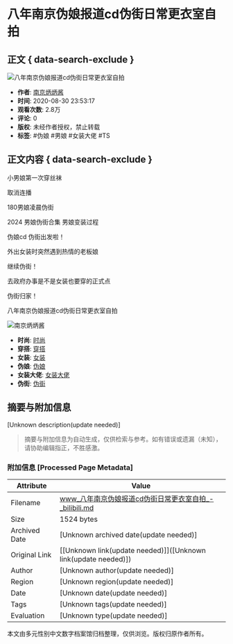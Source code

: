 # 八年南京伪娘报道cd伪街日常更衣室自拍

## 正文 { data-search-exclude }


![八年南京伪娘报道cd伪街日常更衣室自拍](//i2.hdslb.com/bfs/archive/53fe0251c66cfa83eaf3ba1ec4d73cd10e016693.jpg@518w_290h_1c_!web-video-share-cover.webp)

- **作者**: [南京炳炳酱](//space.bilibili.com/457071313)
- **时间**: 2020-08-30 23:53:17
- **观看次数**: 2.8万
- **评论**: 0
- **版权**: 未经作者授权，禁止转载
- **标签**: #伪娘 #男娘 #女装大佬 #TS

## 正文内容 { data-search-exclude }

小男娘第一次穿丝袜

取消连播

180男娘凌晨伪街

2024 男娘伪街合集 男娘变装过程 

伪娘cd 伪街出发啦！

外出女装时突然遇到热情的老板娘

继续伪街！

去政府办事是不是女装也要穿的正式点

伪街归家！

八年南京伪娘报道cd伪街日常更衣室自拍

![南京炳炳酱](//i1.hdslb.com/bfs/face/e85cf73e3ab3bd68e49b95215102b57988cae481.jpg@96w.webp)

- **时尚**: [时尚](//www.bilibili.com/v/fashion)
- **穿搭**: [穿搭](//www.bilibili.com/v/fashion/clothing)
- **女装**: [女装](//search.bilibili.com/all?keyword=%E5%A5%B3%E8%A3%85&from_source=video_tag)
- **伪娘**: [伪娘](//search.bilibili.com/all?keyword=%E4%BC%AA%E5%A8%98&from_source=video_tag)
- **女装大佬**: [女装大佬](//search.bilibili.com/all?keyword=%E5%A5%B3%E8%A3%85%E5%A4%A7%E4%BD%AC&from_source=video_tag)
- **伪街**: [伪街](//search.bilibili.com/all?keyword=%E4%BC%AA%E8%A1%97&from_source=video_tag)
<!-- tcd_original_link https://www.bilibili.com/video/av711986169/ -->


## 摘要与附加信息

<!-- tcd_abstract -->
[Unknown description(update needed)]
<!-- tcd_abstract_end -->

> 摘要与附加信息为自动生成，仅供检索与参考。如有错误或遗漏（未知），请协助编辑指正，不胜感激。

### 附加信息 [Processed Page Metadata]

| Attribute       | Value                                  |
|-----------------|----------------------------------------|
| Filename        | www_八年南京伪娘报道cd伪街日常更衣室自拍_-_bilibili.md                             |
| Size            | 1524 bytes                           |
| Archived Date   | [Unknown archived date(update needed)]                             |
| Original Link   | [[Unknown link(update needed)]]([Unknown link(update needed)])                       |
| Author          | [Unknown author(update needed)]                               |
| Region          | [Unknown region(update needed)]                               |
| Date            | [Unknown date(update needed)]                                 |
| Tags            | [Unknown tags(update needed)]                                 |
| Evaluation            | [Unknown type(update needed)]                                 |
<!-- tcd_table_end -->

本文由多元性别中文数字档案馆归档整理，仅供浏览。版权归原作者所有。
